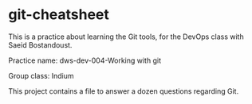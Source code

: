 # git-cheatsheet

This is a practice about learning the Git tools, for the DevOps class with Saeid Bostandoust.

Practice name: dws-dev-004-Working with git

Group class: Indium

This project contains a file to answer a dozen questions regarding Git.
